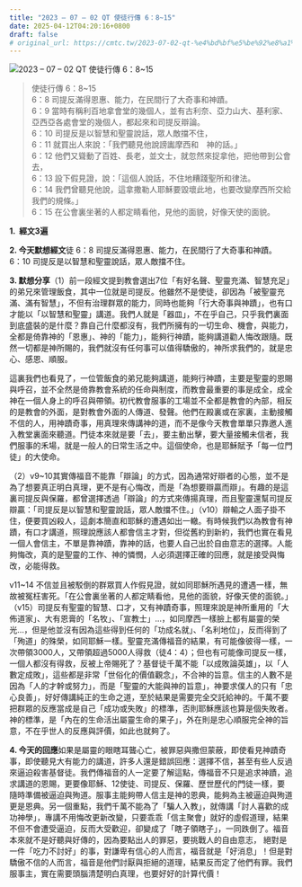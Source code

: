 ```yaml
---
title: "2023 – 07 – 02 QT 使徒行傳 6：8~15"
date: 2025-04-12T04:20:16+0800
draft: false
# original_url: https://cmtc.tw/2023-07-02-qt-%e4%bd%bf%e5%be%92%e8%a1%8c%e5%82%b3-6%ef%bc%9a815
---
```


![2023 – 07 – 02 QT 使徒行傳 6：8~15](/images/qt.jpg  "2023 – 07 – 02 QT 使徒行傳 6：8~15")

> 使徒行傳 6：8~15  
> 6：8 司提反滿得恩惠、能力，在民間行了大奇事和神蹟。  
> 6：9 當時有稱利百地拿會堂的幾個人，並有古利奈、亞力山大、基利家、亞西亞各處會堂的幾個人，都起來和司提反辯論。  
> 6：10 司提反是以智慧和聖靈說話，眾人敵擋不住，  
> 6：11 就買出人來說：「我們聽見他說謗讟摩西和　神的話。」  
> 6：12 他們又聳動了百姓、長老，並文士，就忽然來捉拿他，把他帶到公會去，  
> 6：13 設下假見證，說：「這個人說話，不住地糟踐聖所和律法。  
> 6：14 我們曾聽見他說，這拿撒勒人耶穌要毀壞此地，也要改變摩西所交給我們的規條。」  
> 6：15 在公會裏坐著的人都定睛看他，見他的面貌，好像天使的面貌。

**1.  經文3遍**

**2. 今天默想經文**徒 6：8 司提反滿得恩惠、能力，在民間行了大奇事和神蹟。  
6：10 司提反是以智慧和聖靈說話，眾人敵擋不住。

**3. 默想分享**（1）前一段經文提到教會選出7位「有好名聲、聖靈充滿、智慧充足」的弟兄來管理飯食，其中一位就是司提反。他雖然不是使徒，卻因為「被聖靈充滿、滿有智慧」，不但有治理群眾的能力，同時也能夠「行大奇事與神蹟」，也有口才能以「以智慧和聖靈」講道。我們人就是「器皿」，不在乎自己，只乎我們裏面到底盛裝的是什麼？靠自己什麼都沒有，我們所擁有的一切生命、機會，與能力，全都是倚靠神的「恩惠」、神的「能力」，能夠行神蹟，能夠講道勸人悔改跟隨。既然一切都是神所賜的，我們就沒有任何事可以值得驕傲的，神所求我們的，就是忠心、感恩、順服。

這裏我們也看見了，一位管飯食的弟兄能夠講道，能夠行神蹟，主要是聖靈的恩賜與呼召，並不全然是倚靠教會系統的任命與制度，而教會最重要的事是成全，成全神在一個人身上的呼召與帶領。初代教會服事的工場並不全都是教會的內部，相反的是教會的外面，是對教會外面的人傳道、發聲。他們在殿裏或在家裏，主動接觸不信的人，用神蹟奇事，用真理來傳講神的道，而不是像今天教會單單只靠邀人進入教堂裏面來聽道。門徒本來就是要「去」，要主動出擊，要大量接觸未信者，我們服事的禾場，就是一般人的日常生活之中。這個使命，也是耶穌賦予「每一位門徒」的大使命。

（2）v9~10其實傳福音不能靠「辯論」的方式，因為通常好辯者的心態，並不是為了想要真正明白真理，更不是有心悔改，而是「為想要辯贏而辯」。有趣的是這裏司提反與保羅，都曾選擇透過「辯論」的方式來傳揚真理，而且聖靈還幫司提反辯贏：「司提反是以智慧和聖靈說話，眾人敵擋不住。」（v10）辯輸之人面子掛不住，便要買凶殺人，這劇本簡直和耶穌的遭遇如出一轍。有時候我們以為教會有神蹟，有口才講道，照理說應該人都會信主才對，但從舊約到新約，我們也實在看見一個人會信主，不單是靠神蹟，靠神的話，也要人自己出於自由意志的選擇。人能夠悔改，真的是聖靈的工作、神的憐憫，人必須選擇正確的回應，就是接受與悔改，必能得救。

v11~14 不信並且被駁倒的群眾買人作假見證，就如同耶穌所遇見的遭遇一樣，無故被冤枉害死。「在公會裏坐著的人都定睛看他，見他的面貌，好像天使的面貌。」（v15）司提反有聖靈的智慧、口才，又有神蹟奇事，照理來說是神所重用的「大佈道家」、大有恩膏的「名牧」、「宣教士」…，如同摩西一樣臉上都有屬靈的榮光…，但是他並沒有因為這些得到任何的「功成名就」、「名利地位」，反而得到了「殉道」的殊榮，如同耶穌一樣。聖靈充滿傳福音的結果，有可能像彼得一樣，一次帶領3000人，又帶領超過5000人得救（徒4：4）；但也有可能像司提反一樣，一個人都沒有得救，反被上帝賜死了？基督徒千萬不能「以成敗論英雄」，以「人數定成敗」，這些都是非常「世俗化的價值觀念」，不合神的旨意。信主的人數不是因為「人的才幹或努力」，而是「聖靈的大能與神的旨意」，神要求僕人的只有「忠心良善」，好好傳講純正的生命之道，至於結果是需要完全交託給神的。千萬不要把群眾的反應當成是自己「成功或失敗」的標準，否則耶穌應該也算是個失敗者。神的標準，是「內在的生命活出屬靈生命的果子」，外在則是忠心順服完全神的旨意，不在乎世人的反應與評價，如此也就夠了。

**4. 今天的回應**如果是屬靈的眼瞎耳聾心亡，被罪惡與撒但蒙蔽，即使看見神蹟奇事，即使聽見大有能力的講道，許多人還是錯誤回應：選擇不信，甚至有些人反過來逼迫殺害基督徒。我們傳福音的人一定要了解這點，傳福音不只是追求神蹟，追求講道的恩賜，更要像耶穌、12使徒、司提反、保羅、歷世歷代的門徒一樣，要隨時準備被逼迫與殉道。服事主能夠帶人信主是神的恩典，能夠為主被逼迫與殉道更是恩典。另一個重點，我們千萬不能為了「騙人入教」，就傳講「討人喜歡的成功神學」，專講不用悔改更新改變，只要乖乖「信主聚會」就好的虛假道理，結果不但不會遭受逼迫，反而大受歡迎，卻變成了「瞎子領瞎子」，一同跌倒了。福音本來就不是好聽與好傳的，因為要點出人的罪惡，要挑戰人的自由意志， 絕對是一件「吃力不討好」的事，對謙卑有信心的人而言，福音就是「好消息」！但是對驕傲不信的人而言，福音是他們討厭與拒絕的道理，結果反而定了他們有罪。我們服事主，實在需要頭腦清楚明白真理，也要好好的計算代價！